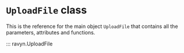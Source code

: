 # **`UploadFile`** class

This is the reference for the main object `UploadFile` that contains all the parameters,
attributes and functions.

::: ravyn.UploadFile
